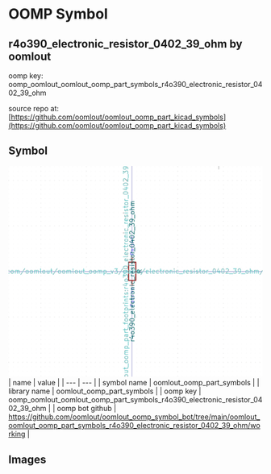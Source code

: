 # OOMP Symbol  
## r4o390_electronic_resistor_0402_39_ohm  by oomlout  
  
oomp key: oomp_oomlout_oomlout_oomp_part_symbols_r4o390_electronic_resistor_0402_39_ohm  
  
source repo at: [https://github.com/oomlout/oomlout_oomp_part_kicad_symbols](https://github.com/oomlout/oomlout_oomp_part_kicad_symbols)  
## Symbol  
  
[![working.png](working_600.png)](working.png)  
| name | value | 
| --- | --- | 
| symbol name | oomlout_oomp_part_symbols | 
| library name | oomlout_oomp_part_symbols | 
| oomp key | oomp_oomlout_oomlout_oomp_part_symbols_r4o390_electronic_resistor_0402_39_ohm | 
| oomp bot github | https://github.com/oomlout/oomlout_oomp_symbol_bot/tree/main/oomlout_oomlout_oomp_part_symbols_r4o390_electronic_resistor_0402_39_ohm/working | 
## Images  
